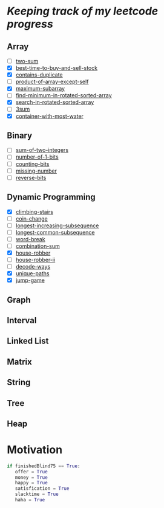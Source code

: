 

# _Keeping track of my leetcode progress_

## Array 
   - [ ] [two-sum](https://leetcode.com/problems/two-sum/)
   - [x] [best-time-to-buy-and-sell-stock](https://leetcode.com/problems/best-time-to-buy-and-sell-stock/)
   - [x] [contains-duplicate](https://leetcode.com/problems/contains-duplicate/)
   - [ ] [product-of-array-except-self](https://leetcode.com/problems/product-of-array-except-self/)
   - [x] [maximum-subarray](https://leetcode.com/problems/maximum-subarray/)
   - [ ] [find-minimum-in-rotated-sorted-array](https://leetcode.com/problems/find-minimum-in-rotated-sorted-array/)
   - [x] [search-in-rotated-sorted-array](https://leetcode.com/problems/search-in-rotated-sorted-array/)
   - [ ] [3sum](https://leetcode.com/problems/3sum/)
   - [x] [container-with-most-water](https://leetcode.com/problems/container-with-most-water/)
  
## Binary
   - [ ] [sum-of-two-integers](https://leetcode.com/problems/sum-of-two-integers/)
   - [ ] [number-of-1-bits](https://leetcode.com/problems/number-of-1-bits/)
   - [ ] [counting-bits](https://leetcode.com/problems/counting-bits/)
   - [ ] [missing-number](https://leetcode.com/problems/missing-number/)
   - [ ] [reverse-bits](https://leetcode.com/problems/reverse-bits/)

## Dynamic Programming
   - [x] [climbing-stairs](https://leetcode.com/problems/climbing-stairs/)
   - [ ] [coin-change](https://leetcode.com/problems/coin-change/)
   - [ ] [longest-increasing-subsequence](https://leetcode.com/problems/longest-increasing-subsequence/)
   - [ ] [longest-common-subsequence](https://leetcode.com/problems/longest-common-subsequence/)
   - [ ] [word-break](https://leetcode.com/problems/word-break/)
   - [ ] [combination-sum](https://leetcode.com/problems/combination-sum-iv/)
   - [x] [house-robber](https://leetcode.com/problems/house-robber/)
   - [ ] [house-robber-ii](https://leetcode.com/problems/house-robber-ii/)
   - [ ] [decode-ways](https://leetcode.com/problems/decode-ways/)
   - [x] [unique-paths](https://leetcode.com/problems/unique-paths/)
   - [x] [jump-game](https://leetcode.com/problems/jump-game/)
   
## Graph
## Interval
## Linked List
## Matrix
## String
## Tree
## Heap

# Motivation 

```Python
if finishedBlind75 == True:
   offer = True
   money = True
   happy = True
   satisfication = True
   slacktime = True
   haha = True
```
